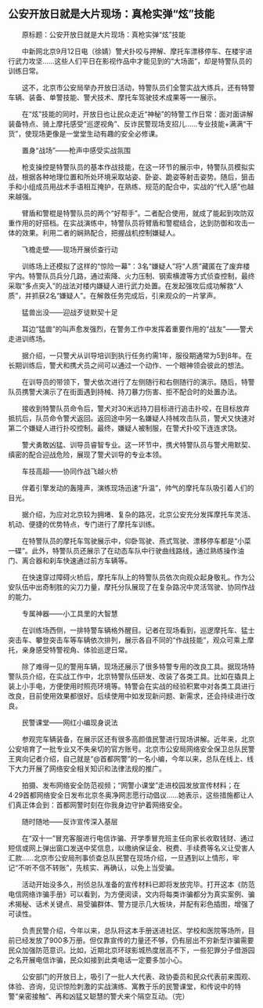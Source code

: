 ## 公安开放日就是大片现场：真枪实弹“炫”技能
　　原标题：公安开放日就是大片现场：真枪实弹“炫”技能

　　中新网北京9月12日电（徐婧）警犬扑咬与押解、摩托车漂移停车、在楼宇进行武力攻坚……这些人们平日在影视作品中才能见到的“大场面”，却是特警队员的训练日常。

　　这不，北京市公安局举办开放日活动，特警队员们全警实战大练兵，还有特警车辆、装备、单警技能、警犬技术、摩托车驾驶技术成果等一一展示。

　　在“炫”技能的同时，开放日也让民众走近“神秘”的特警工作日常：面对面讲解装备特点、骑上摩托感受“巡逻视角”、反诈民警现场支招儿……专业技能+满满“干货”，使现场更像是一堂堂生动有趣的安全必修课。

　　置身“战场”——枪声中感受实战氛围

　　枪支操控是特警队员的基本作战技能，在这一环节的展示中，特警队员模拟实战，根据各种地理位置和所处环境采取站姿、卧姿、跪姿等射击姿势。随后，狙击手和小组成员用战术手语相互掩护，在熟练、规范的配合中，实战的“代入感”也越来越强。

　　臂盾和警棍是特警队员的两个“好帮手”。二者配合使用，就成了能起到攻防双重作用的好搭档。在实战演练中，特警队员将臂盾和警棍结合，达到防御和攻击一体的效果。利用二者的娴熟配合，把握战机控制嫌疑人。

　　飞檐走壁——现场开展侦查行动

　　训练场上还模拟了这样的“惊险一幕”：3名“嫌疑人”将“人质”藏匿在了废弃楼宇内。特警队员兵分几路，通过索降、火力压制、钢索横渡等方式侦查控制，最终采取“多点突入”的战法对楼内嫌疑人进行武力处置。在发起强攻后成功解救“人质”，并抓获2名“嫌疑人”。在解救任务完成后，引来观众的一片掌声。

　　猛兽出没——迎战歹徒默契十足

　　耳边“猛兽”的叫声愈发强烈，在警务工作中发挥着重要作用的“战友”——警犬走进训练场。

　　据介绍，一只警犬从训导培训到执行任务约需1年，服役期通常为5到8年。在长期训练后，警犬和携犬员之间可以通过一个动作、一个眼神领会彼此的想法。

　　在训导员的带领下，警犬依次进行了左侧随行和右侧随行的演示。随后，特警队员携警犬演示了在街面遇到持械、持刀暴力伤害、拒不配合时的处置办法。

　　接收到特警队员命令后，警犬对30米远持刀目标进行追击扑咬，在目标放弃抵抗后，队员命令警犬返回。返回途中另一名嫌疑人持械攻击队员，警犬又快速对第二个嫌疑人进行扑咬控制。最终，嫌疑人被制服，在警犬扑咬下连连求饶。

　　警犬勇敢凶猛、训导员睿智专业。这一环节中，携犬特警队员与警犬用默契、缜密的配合迎战危险，展现了警犬训导的专业本领。

　　车技高超——协同作战飞越火桥

　　伴着引擎发动的轰隆声，演练现场迅速“升温”，帅气的摩托车队吸引着人们的目光。

　　据介绍，为应对北京较为拥堵、复杂的路况，北京公安充分发挥摩托车灵活、机动、便捷的优势特点，专门进行了摩托车训练。

　　在特警队员的摩托车驾驶展示中，仰卧驾驶、燕式驾驶、漂移停车都是“小菜一碟”。此外，特警队员还展示了在动态车队中行驶曲线路线，通过熟练操作油门、离合器和刹车快速通过前方车辆等。

　　在快速穿过障碍火桥后，摩托车队上的特警队员依次向观众起身敬礼。作为公安队伍中出奇制胜的尖刀力量，摩托分队展现了在复杂路况中灵活驾驶、协同作战的能力。

　　专属神器——小工具里的大智慧

　　在训练场西侧，一排特警车辆格外醒目。记者在现场看到，巡逻摩托车、猛士突击车、攀登突击车等车辆依次排列，展示各自不同的“作战技能”，观众可乘上摩托，亲身感受特警视角、体验巡逻日常。

　　除了难得一见的警用车辆，现场还展示了很多特警专用的改良工具。据现场特警队员介绍，在实战工作中，北京特警队伍研发、改装了各类工具。比如在撬具上装上小手电，方便使用时照亮环境等。特警会在实战的经验积累中对各类工具进行改良，目前使用效果都很好。后续使用中如发现新问题、新需求，还会持续进行改良。

　　民警课堂——网红小编现身说法

　　参观完车辆装备，在展示区还有很多高颜值民警进行现场讲解。近年来，北京公安培育了一批专业又不失亲切的官方账号。北京市公安局网络安全保卫总队民警王爽向记者介绍，自己就是“@首都网警”的一名小编，今年以来，总队在线上、线下大力开展了网络安全相关知识和法律法规的推广。

　　拍摄、发布网络安全防范视频；“网警小课堂”走进校园发放宣传材料；在4·29首都网络安全日发布北京冬奥净网志愿行动倡议……她表示，这些措施都让人们真正体会到：首都网警时刻在你我身边守护着网络安全。

　　随时随地——反诈宣传深入基层

　　在“双十一”冒充客服进行电信诈骗、开学季冒充班主任向家长收取钱财、通过短信或网上弹出窗口发送中奖信息，以缴纳保证金、税费、手续费等名义让受害人汇款……北京市公安局刑事侦查总队民警在现场介绍，一旦遇到以上情形，牢记“不听不信不转账”，先核实、再确认，以免上当受骗。

　　活动开始没多久，刑侦总队准备的宣传材料已即将发放完毕。打开这本《防范电信网络诈骗手册》可以看到，为方便阅读，文内将每类诈骗都分为真实案例、骗术揭秘、话术关键点、易受骗群体、警方提示几大板块，并配有彩色插图，增强了可读性。

　　负责民警介绍，今年以来，总队将这本手册送进社区、学校和医院等场所，目前已经发放了900多万册。但仅靠宣传的力量还不够，仍有层出不穷新型诈骗需要民众加强防范意识。比如，近期北京环球影城热度居高不下，一些犯罪分子借游园之名开展电信诈骗，民众如接到此类电话一定要多加小心。

　　公安部门的开放日上，吸引了一批人大代表、政协委员和民众代表前来围观、体验、咨询，见识惊险刺激的实战演练、寓教于乐的民警课堂，和传说中的特警“亲密接触”、再和凶猛又聪慧的警犬来个隔空互动。（完）

